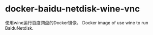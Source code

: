 # docker-baidu-netdisk-wine-vnc
使用wine运行百度网盘的Docker镜像。 Docker image of use wine to run BaiduNetdisk.

